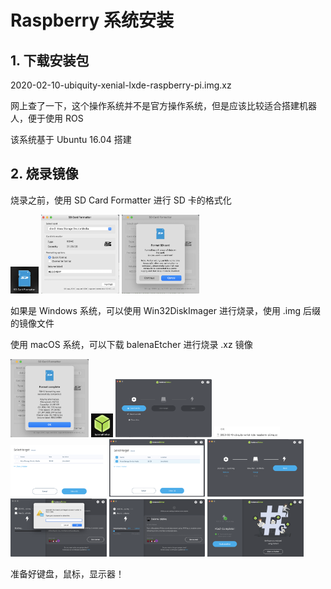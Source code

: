 # Raspberry 系统安装

## 1. 下载安装包  
  
2020-02-10-ubiquity-xenial-lxde-raspberry-pi.img.xz  
  
网上查了一下，这个操作系统并不是官方操作系统，但是应该比较适合搭建机器人，便于使用 ROS  
  
该系统基于 Ubuntu 16.04 搭建


## 2. 烧录镜像

烧录之前，使用 SD Card Formatter 进行 SD 卡的格式化  

<img src="./figs/1.png" alt="1" style="zoom:15%;" />
  
<img src="./figs/2.png" alt="1" style="zoom:15%;" />
  
<img src="./figs/3.png" alt="1" style="zoom:15%;" />
  
如果是 Windows 系统，可以使用 Win32DiskImager 进行烧录，使用 .img 后缀的镜像文件  
  
使用 macOS 系统，可以下载 balenaEtcher 进行烧录 .xz 镜像  
  
  <img src="./figs/4.png" alt="1" style="zoom:15%;" />

  <img src="./figs/5.png" alt="1" style="zoom:15%;" />

  <img src="./figs/6.png" alt="1" style="zoom:15%;" />

  <img src="./figs/7.png" alt="1" style="zoom:15%;" />

  <img src="./figs/8.png" alt="1" style="zoom:15%;" />

  <img src="./figs/9.png" alt="1" style="zoom:15%;" />

  <img src="./figs/10.png" alt="1" style="zoom:15%;" />

  <img src="./figs/11.png" alt="1" style="zoom:15%;" />

  <img src="./figs/12.png" alt="1" style="zoom:15%;" />

  <img src="./figs/13.png" alt="1" style="zoom:15%;" />




准备好键盘，鼠标，显示器！  
  

  